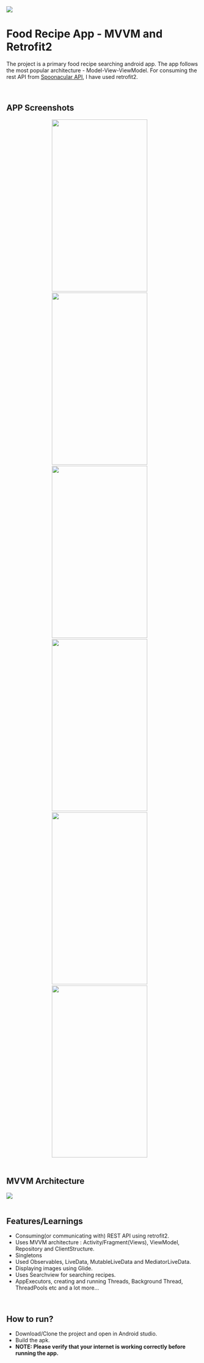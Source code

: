 <img class="img-fluid text-center" src="https://user-images.githubusercontent.com/35829879/77058902-1d272080-69fc-11ea-9f81-e9e5cec06717.png"/>

# Food Recipe App - MVVM and Retrofit2
The project is a primary food recipe searching android app. The app follows the most popular architecture - Model-View-ViewModel.
For consuming the rest API from <a href="https://spoonacular.com/food-api/">Spoonacular API</a>, I have used retrofit2.

<br>

## APP Screenshots
<div align="center">
<img width="250" height="450" class="img-fluid text-center" src="https://user-images.githubusercontent.com/35829879/77052502-eb5d8c00-69f2-11ea-97cd-d29cd8dcea03.jpg"/>&nbsp;&nbsp;&nbsp;&nbsp;
<img width="250" height="450" class="img-fluid text-center" src="https://user-images.githubusercontent.com/35829879/77060015-e7833700-69fd-11ea-8ca1-adcaf7925488.jpg"/>&nbsp;&nbsp;&nbsp;&nbsp;
<img width="250" height="450" class="img-fluid text-center" src="https://user-images.githubusercontent.com/35829879/77060059-fbc73400-69fd-11ea-88e0-54f96331eab3.jpg"/>&nbsp;&nbsp;&nbsp;&nbsp;
<img width="250" height="450" class="img-fluid text-center" src="https://user-images.githubusercontent.com/35829879/77060081-071a5f80-69fe-11ea-87c3-9b551a0f7381.jpg"/>&nbsp;&nbsp;&nbsp;&nbsp;
<img width="250" height="450" class="img-fluid text-center" src="https://user-images.githubusercontent.com/35829879/77060115-139eb800-69fe-11ea-806d-1eb0a90e6b71.jpg"/>&nbsp;&nbsp;&nbsp;&nbsp;
<img width="250" height="450" class="img-fluid text-center" src="https://user-images.githubusercontent.com/35829879/77060141-1dc0b680-69fe-11ea-98e0-6b184856c476.jpg"/>&nbsp;&nbsp;&nbsp;&nbsp;
</div>

<br>

## MVVM Architecture

<div class="text-center">
<img class="img-fluid text-center" src="https://miro.medium.com/max/960/1*KnYBBZIDDeg4zVDDEcLw2A.png"/>
</div>

<br>

## Features/Learnings
* Consuming(or communicating with) REST API using retrofit2.
* Uses MVVM architecture : Activity/Fragment(Views), ViewModel, Repository and ClientStructure.
* Singletons
* Used Observables, LiveData, MutableLiveData and MediatorLiveData.
* Displaying images using Glide.
* Uses Searchview for searching recipes.
* AppExecutors, creating and running Threads, Background Thread, ThreadPools etc
and a lot more...
<br>

## How to run?
* Download/Clone the project and open in Android studio.
* Build the apk.
* <b>NOTE: Please verify that your internet is working correctly before running the app.</b>
